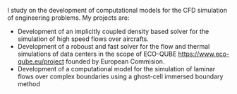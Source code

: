 I study on the development of computational models for the CFD simulation of engineering problems. My projects are: 
- Development of an implicitly coupled density based solver for the simulation of high speed flows over aircrafts. 
- Development of a roboust and fast solver for the flow and thermal simulations of data centers in the scope of ECO-QUBE https://www.eco-qube.eu/project founded by European Commision.   
- Development of a computational model for the simulation of laminar flows over complex boundaries using a ghost-cell immersed boundary method
